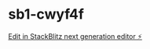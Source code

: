 # sb1-cwyf4f

[Edit in StackBlitz next generation editor ⚡️](https://stackblitz.com/~/github.com/rahuljaicsam/sb1-cwyf4f)
